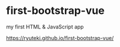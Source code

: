 # first-bootstrap-vue
my first HTML & JavaScript app

https://ryuteki.github.io/first-bootstrap-vue/
